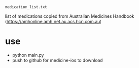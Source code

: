 `medication_list.txt`

list of medications copied from Australian Medicines Handbook (https://amhonline.amh.net.au.acs.hcn.com.au)

# use

- python main.py
- push to github for medicine-ios to download

